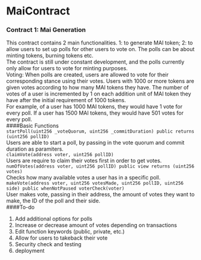 # MaiContract  
### Contract 1: Mai Generation  
This contract contains 2 main functionalities. 1: to generate MAI token; 2: to allow users to set up polls for other users to vote on. The polls can be about minting tokens, burning tokens etc.  
The contract is still under constant development, and the polls currently only allow for users to vote for minting purposes.  
Voting: When polls are created, users are allowed to vote for their corresponding stance using their votes. Users with 1000 or more tokens are given votes according to how many MAI tokens they have. The number of votes of a user is incremented by 1 on each addition unit of MAI token they have after the initial requirement of 1000 tokens.  
For example, of a user has 1000 MAI tokens, they would have 1 vote for every poll. If a user has 1500 MAI tokens, they would have 501 votes for every poll.  
####Basic Functions  
`startPoll(uint256 _voteQuorum, uint256 _commitDuration) public returns (uint256 pollID)`  
Users are able to start a poll, by passing in the vote quorum and commit duration as paramiters.  
`claimVote(address voter, uint256 pollID)`  
Users are require to claim their votes first in order to get votes.  
`numOfVotes(address voter, uint256 pollID) public view returns (uint256 votes)`  
Checks how many available votes a user has in a specific poll.  
`makeVote(address voter, uint256 votesMade, uint256 pollID, uint256 side) public whenNotPaused voterCheck(voter)`   
User makes vote, passing in their address, the amount of votes they want to make, the ID of the poll and their side.  
####To-do  
1. Add additional options for polls  
2. Increase or decrease amount of votes depending on transactions  
3. Edit function keywords (public, private, etc.)  
4. Allow for users to takeback their vote  
5. Security check and testing  
6. deployment  

